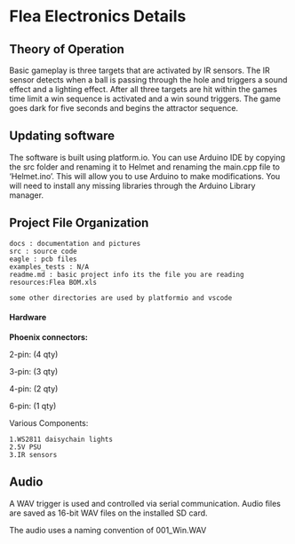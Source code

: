 # Flea Electronics Details
## Theory of Operation
Basic gameplay is three targets that are activated by IR sensors. The IR sensor detects when a ball is passing through the hole and triggers a sound effect and a lighting effect. After all three targets are hit within the games time limit a win sequence is activated and a win sound triggers. The game goes dark for five seconds and begins the attractor sequence. 

## Updating software

The software is built using platform.io. You can use Arduino IDE by copying the src folder and renaming it to Helmet and renaming the main.cpp file to ‘Helmet.ino’. This will allow you to use Arduino to make modifications. You will need to install any missing libraries through the Arduino Library manager.

## Project File Organization

	docs : documentation and pictures
	src : source code
	eagle : pcb files
	examples_tests : N/A
	readme.md : basic project info its the file you are reading
	resources:Flea BOM.xls
	
	some other directories are used by platformio and vscode

#### Hardware

**Phoenix connectors:**

2-pin: (4 qty)

	
3-pin: (3 qty)

	
4-pin: (2 qty)

	
6-pin: (1 qty)



Various Components:

    1.WS2811 daisychain lights
    2.5V PSU
    3.IR sensors


## Audio
A WAV trigger is used and controlled via serial communication. Audio files are saved as 16-bit WAV files on the installed SD card.

The audio uses a naming convention of 001_Win.WAV